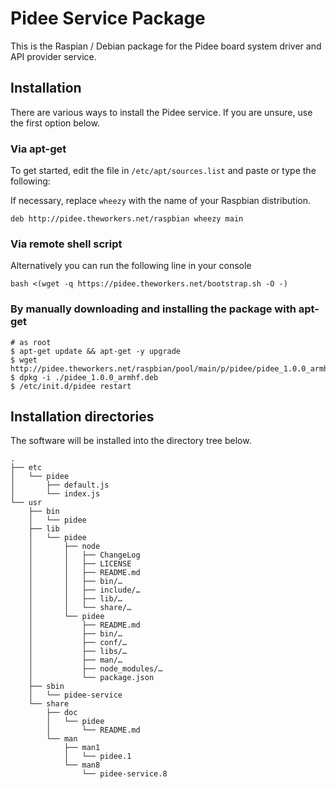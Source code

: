 # Pidee Service Package

This is the Raspian / Debian package for the Pidee board system driver and API provider service.

## Installation

There are various ways to install the Pidee service. If you are unsure, use the first option below.

### Via apt-get

To get started, edit the file  in `/etc/apt/sources.list` and paste or type the following:

If necessary, replace `wheezy` with the name of your Raspbian distribution.

```plain
deb http://pidee.theworkers.net/raspbian wheezy main
```
### Via remote shell script

Alternatively you can run the following line in your console

<!--
Inspired by:
http://stackoverflow.com/questions/5735666/execute-bash-script-from-url
-->

```shell
bash <(wget -q https://pidee.theworkers.net/bootstrap.sh -O -)
```

### By manually downloading and installing the package with apt-get

<!--
from https://raspberry-hosting.com/en/faq/where-can-i-find-actual-haproxy-and-keepalived-deb-packages-raspberry-pi-and-how-i-install-high
-->

```shell
# as root
$ apt-get update && apt-get -y upgrade
$ wget http://pidee.theworkers.net/raspbian/pool/main/p/pidee/pidee_1.0.0_armhf.deb
$ dpkg -i ./pidee_1.0.0_armhf.deb
$ /etc/init.d/pidee restart
```


## Installation directories

The software will be installed into the directory tree below.

    .
    ├── etc
    │   └── pidee
    │       ├── default.js
    │       └── index.js
    └── usr
        ├── bin
        │   └── pidee
        ├── lib
        │   └── pidee
        │       ├── node
        │       │   ├── ChangeLog
        │       │   ├── LICENSE
        │       │   ├── README.md
        │       │   ├── bin/…
        │       │   ├── include/…
        │       │   ├── lib/…
        │       │   └── share/…
        │       └── pidee
        │           ├── README.md
        │           ├── bin/…
        │           ├── conf/…
        │           ├── libs/…
        │           ├── man/…
        │           ├── node_modules/…
        │           └── package.json
        ├── sbin
        │   └── pidee-service
        └── share
            ├── doc
            │   └── pidee
            │       └── README.md
            └── man
                ├── man1
                │   └── pidee.1
                └── man8
                    └── pidee-service.8

